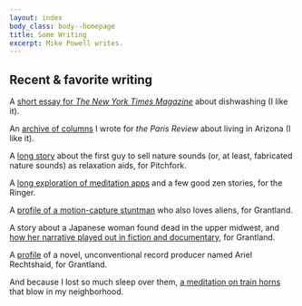 ```yaml
---
layout: index
body_class: body--homepage
title: Some Writing
excerpt: Mike Powell writes.
---
```


## Recent & favorite writing

A [short essay for _The New York Times Magazine_](https://www.nytimes.com/2019/06/04/magazine/letter-of-recommendation-washing-dishes.html) about dishwashing (I like it).

An [archive of columns](https://www.theparisreview.org/blog/tag/zonies/) I wrote for _the Paris Review_ about living in Arizona (I like it).

A [long story](https://pitchfork.com/features/cover-story/reader/natural-selection/) about the first guy to sell nature sounds (or, at least, fabricated nature sounds) as relaxation aids, for Pitchfork.

A [long exploration of meditation apps](https://www.theringer.com/tech/2018/10/25/18010314/meditation-headspace-insight-timer-apps) and a few good zen stories, for the Ringer.

A [profile of a motion-capture stuntman](http://grantland.com/features/stuntman-hollywood-motion-capture-reuben-langdon/) who also loves aliens, for Grantland.

A story about a Japanese woman found dead in the upper midwest, and [how her narrative played out in fiction and documentary](http://grantland.com/features/kumiko-the-treasure-hunter-fargo/), for Grantland.

A [profile](http://grantland.com/features/ariel-rechtshaid-producer-vampire-weekend-haim-sky-ferreira-snoop-lion-justin-bieber/) of a novel, unconventional record producer named Ariel Rechtshaid, for Grantland.

And because I lost so much sleep over them, [a meditation on train horns](https://theconcourse.deadspin.com/train-horns-that-keep-my-wife-and-i-awake-at-night-ran-1686084634) that blow in my neighborhood.
